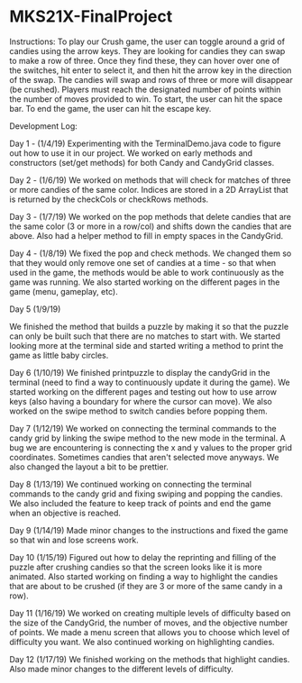 # MKS21X-FinalProject

Instructions:
To play our Crush game, the user can toggle around a grid of candies using the arrow keys. They are looking for candies they can swap to make a row of three. Once they find these, they can hover over one of the switches, hit enter to select it, and then hit the arrow key in the direction of the swap. The candies will swap and rows of three or more will disappear (be crushed). Players must reach the designated number of points within the number of moves provided to win.
To start, the user can hit the space bar.
To end the game, the user can hit the escape key.

Development Log:

Day 1 - (1/4/19)
  Experimenting with the TerminalDemo.java code to figure out how to use it in our project.
  We worked on early methods and constructors (set/get methods) for both Candy and CandyGrid classes.

Day 2 - (1/6/19)
We worked on methods that will check for matches of three or more candies of the same color. Indices are stored in a 2D ArrayList that is returned by the checkCols or checkRows methods.

Day 3 - (1/7/19)
We worked on the pop methods that delete candies that are the same color (3 or more in a row/col) and shifts down the candies that are above. Also had a helper method to fill in empty spaces in the CandyGrid.

Day 4 - (1/8/19)
We fixed the pop and check methods. We changed them so that they would only remove one set of candies at a time - so that when used in the game, the methods would be able to work continuously as the game was running. We also started working on the different pages in the game (menu, gameplay, etc).

Day 5 (1/9/19)

We finished the method that builds a puzzle by making it so that the puzzle can only be built such that there are no matches to start with. We started looking more at the terminal side and started writing a method to print the game as little baby circles.

Day 6 (1/10/19)
We finished printpuzzle to display the candyGrid in the terminal (need to find a way to continuously update it during the game). We started working on the different pages and testing out how to use arrow keys (also having a boundary for where the cursor can move). We also worked on the swipe method to switch candies before popping them.

Day 7 (1/12/19)
We worked on connecting the terminal commands to the candy grid by linking the swipe method to the new mode in the terminal. A bug we are encountering is connecting the x and y values to the proper grid coordinates. Sometimes candies that aren't selected move anyways. We also changed the layout a bit to be prettier.

Day 8 (1/13/19)
We continued working on connecting the terminal commands to the candy grid and fixing swiping and popping the candies. We also included the feature to keep track of points and end the game when an objective is reached.

Day 9 (1/14/19)
Made minor changes to the instructions and fixed the game so that win and lose screens work.

Day 10 (1/15/19)
Figured out how to delay the reprinting and filling of the puzzle after crushing candies so that the screen looks like it is more animated. Also started working on finding a way to highlight the candies that are about to be crushed (if they are 3 or more of the same candy in a row).

Day 11 (1/16/19)
We worked on creating multiple levels of difficulty based on the size of the CandyGrid, the number of moves, and the objective number of points. We made a menu screen that allows you to choose which level of difficulty you want. We also continued working on highlighting candies.

Day 12 (1/17/19)
We finished working on the methods that highlight candies. Also made minor changes to the different levels of difficulty.
